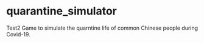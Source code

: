 # quarantine_simulator
Test2 Game to simulate the quarntine life of common Chinese people during Covid-19.

